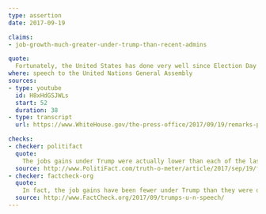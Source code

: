 ```yaml
---
type: assertion
date: 2017-09-19

claims:
- job-growth-much-greater-under-trump-than-recent-admins

quote:
  Fortunately, the United States has done very well since Election Day last November 8th…  Companies are moving back, creating job growth the likes of which our country has not seen in a very long time.
where: speech to the United Nations General Assembly
sources:
- type: youtube
  id: H8xHdGSJWLs
  start: 52
  duration: 38
- type: transcript
  url: https://www.WhiteHouse.gov/the-press-office/2017/09/19/remarks-president-trump-72nd-session-united-nations-general-assembly

checks:
- checker: politifact
  quote:
    The jobs gains under Trump were actually lower than each of the last six years of February-to-August job gains for Obama except for one year, 2012.
  source: http://www.PolitiFact.com/truth-o-meter/article/2017/sep/19/fact-checking-donald-trumps-speech-un/
- checker: factcheck-org
  quote:
    In fact, the job gains have been fewer under Trump than they were during the same time frame in each of the previous four years.
  source: http://www.FactCheck.org/2017/09/trumps-u-n-speech/
---
```

